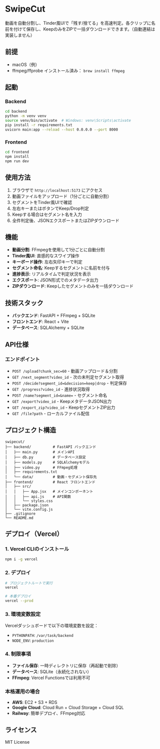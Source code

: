 # SwipeCut

動画を自動分割し、Tinder風UIで「残す/捨てる」を高速判定。各クリップに名前を付けて保存し、KeepのみをZIPで一括ダウンロードできます。（自動連結は実装しません）

## 前提

- macOS（例）
- ffmpeg/ffprobe インストール済み： `brew install ffmpeg`

## 起動

### Backend

```bash
cd backend
python -m venv venv
source venv/bin/activate  # Windows: venv\Scripts\activate
pip install -r requirements.txt
uvicorn main:app --reload --host 0.0.0.0 --port 8000
```

### Frontend

```bash
cd frontend
npm install
npm run dev
```

## 使用方法

1. ブラウザで `http://localhost:5173` にアクセス
2. 動画ファイルをアップロード（1分ごとに自動分割）
3. セグメントをTinder風UIで確認
4. 左右キーまたはボタンでKeep/Drop判定
5. Keepする場合はセグメント名を入力
6. 全件判定後、JSONエクスポートまたはZIPダウンロード

## 機能

- **動画分割**: FFmpegを使用して1分ごとに自動分割
- **Tinder風UI**: 直感的なスワイプ操作
- **キーボード操作**: 左右矢印キーで判定
- **セグメント命名**: Keepするセグメントに名前を付与
- **進捗表示**: リアルタイムで判定状況を表示
- **エクスポート**: JSON形式でのメタデータ出力
- **ZIPダウンロード**: Keepしたセグメントのみを一括ダウンロード

## 技術スタック

- **バックエンド**: FastAPI + FFmpeg + SQLite
- **フロントエンド**: React + Vite
- **データベース**: SQLAlchemy + SQLite

## API仕様

### エンドポイント

- `POST /upload?chunk_sec=60` - 動画アップロード＆分割
- `GET /next_segment?video_id` - 次の未判定セグメント取得
- `POST /decide?segment_id=&decision=keep|drop` - 判定保存
- `GET /progress?video_id` - 進捗状況取得
- `POST /name?segment_id=&name=` - セグメント命名
- `GET /export?video_id` - KeepメタデータJSON出力
- `GET /export_zip?video_id` - KeepセグメントZIP出力
- `GET /file?path` - ローカルファイル配信

## プロジェクト構造

```
swipecut/
├── backend/          # FastAPI バックエンド
│   ├── main.py       # メインAPI
│   ├── db.py         # データベース設定
│   ├── models.py     # SQLAlchemyモデル
│   ├── video.py      # FFmpeg処理
│   ├── requirements.txt
│   └── data/         # 動画・セグメント保存先
├── frontend/         # React フロントエンド
│   ├── src/
│   │   ├── App.jsx   # メインコンポーネント
│   │   ├── api.js    # API関数
│   │   └── styles.css
│   ├── package.json
│   └── vite.config.js
├── .gitignore
└── README.md
```

## デプロイ（Vercel）

### 1. Vercel CLIのインストール
```bash
npm i -g vercel
```

### 2. デプロイ
```bash
# プロジェクトルートで実行
vercel

# 本番デプロイ
vercel --prod
```

### 3. 環境変数設定
Vercelダッシュボードで以下の環境変数を設定：
- `PYTHONPATH`: `/var/task/backend`
- `NODE_ENV`: `production`

### 4. 制限事項
- **ファイル保存**: 一時ディレクトリに保存（再起動で削除）
- **データベース**: SQLite（永続化されない）
- **FFmpeg**: Vercel Functionsでは利用不可

### 本格運用の場合
- **AWS**: EC2 + S3 + RDS
- **Google Cloud**: Cloud Run + Cloud Storage + Cloud SQL
- **Railway**: 簡単デプロイ、FFmpeg対応

## ライセンス

MIT License